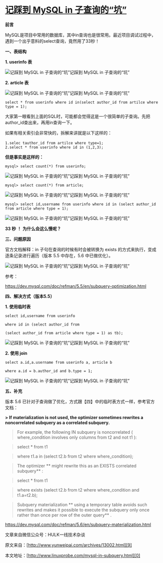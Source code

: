 # [记踩到 MySQL in 子查询的“坑”][0]


 **前言**

MySQL是项目中常用的数据库，其中in查询也是很常用。最近项目调试过程中，遇到一个出乎意料的select查询，竟然用了33秒！

**一、表结构**

**1. userinfo 表**

![记踩到 MySQL in 子查询的“坑”记踩到 MySQL in 子查询的“坑”][1]

**2. article 表**

![记踩到 MySQL in 子查询的“坑”记踩到 MySQL in 子查询的“坑”][2]

    select * from userinfo where id in(select author_id from artilce where type = 1);

大家第一眼看到上面的SQL时，可能都会觉得这是一个很简单的子查询。先把author_id查出来，再用in查询一下。

如果有相关索引会非常快的，拆解来讲就是以下这样的：

    1.selec tauthor_id from artilce where type=1;　　
    2.select * from userinfo where id in (1,2,3);

**但是事实是这样的：**

    mysql> select count(*) from userinfo;

![记踩到 MySQL in 子查询的“坑”记踩到 MySQL in 子查询的“坑”][3]

    mysql> select count(*) from article;

![记踩到 MySQL in 子查询的“坑”记踩到 MySQL in 子查询的“坑”][4]

    mysql> select id,username from userinfo where id in (select author_id from article where type = 1);

![记踩到 MySQL in 子查询的“坑”记踩到 MySQL in 子查询的“坑”][5]

**33 秒**  **！**  **为什么会这么慢呢？**

**三、问题原因**

官方文档解释：in 子句在查询的时候有时会被转换为 exists 的方式来执行，变成逐条记录进行遍历（版本 5.5 中存在，5.6 中已做优化）。

![记踩到 MySQL in 子查询的“坑”记踩到 MySQL in 子查询的“坑”][6]

参考：

https://dev.mysql.com/doc/refman/5.5/en/subquery-optimization.html

**四、解决方式（版本5.5）**

**1. 使用临时表**

    select id,username from userinfo
    
    where id in (select author_id from
    
    (select author_id from article where type = 1) as tb);

![记踩到 MySQL in 子查询的“坑”记踩到 MySQL in 子查询的“坑”][7]

**2. 使用 join**

    select a.id,a.username from userinfo a, article b
    
    where a.id = b.author_id and b.type = 1;

![记踩到 MySQL in 子查询的“坑”记踩到 MySQL in 子查询的“坑”][8]

**五、补充**

版本 5.6 已针对子查询做了优化，方式跟【四】中的临时表方式一样，参考官方文档：

**> If materialization is not used, the optimizer sometimes rewrites a noncorrelated subquery as a correlated subquery.**

> For example, the following IN subquery is noncorrelated ( where_condition involves only columns from t2 and not t1 ):

> select * from t1

> where t1.a in (select t2.b from t2 where where_condition);

> The optimizer ** might rewrite this as an EXISTS correlated subquery** :

> select * from t1

> where exists (select t2.b from t2 where where_condition and t1.a=t2.b);

> Subquery materialization ** using a temporary table avoids such rewrites and makes it possible to execute the subquery only once rather than once per row of the outer query** .

https://dev.mysql.com/doc/refman/5.6/en/subquery-materialization.html

文章来自微信公众号：HULK一线技术杂谈

原文来自：[http://www.yunweipai.com/archives/13002.html][9]

本文地址：[http://www.linuxprobe.com/mysql-in-subquery.html][0]

[0]: http://www.linuxprobe.com/mysql-in-subquery.html
[1]: ./img/2017041-2.png
[2]: ./img/2017042-8.jpg
[3]: ./img/2017043-3.png
[4]: ./img/2017044-3.png
[5]: ./img/2017045-1.jpg
[6]: ./img/2017046-2.jpg
[7]: ./img/2017047-2.png
[8]: ./img/2017048-3.png
[9]: http://www.yunweipai.com/archives/13002.html